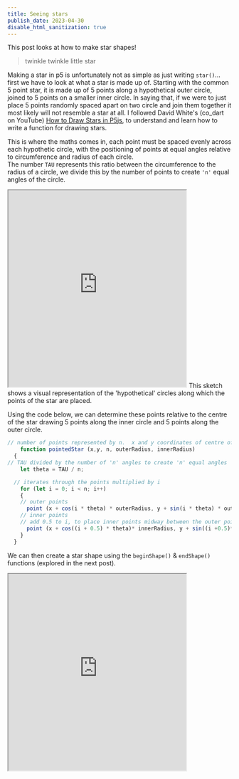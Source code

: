 ```yaml
---
title: Seeing stars 
publish_date: 2023-04-30
disable_html_sanitization: true
---
```

This post looks at how to make star shapes!

> twinkle twinkle little star  

Making a star in p5 is unfortunately not as simple as just writing `star()`... first we have to look at what a star is made up of.  Starting with the common 5 point star, it is made up of 5 points along a hypothetical outer circle, joined to 5 points on a smaller inner circle.  In saying that, if we were to just place 5 points randomly spaced apart on two circle and join them together it most likely will not resemble a star at all.  I followed David White's (co_dart on YouTube) [How to Draw Stars in P5js](https://www.youtube.com/watch?v=rSp5iSTXwAY), to understand and learn how to write a function for drawing stars.

This is where the maths comes in, each point must be spaced evenly across each hypothetic circle, with the positioning of points at equal angles relative to circumference and radius of each circle.  
The number `TAU` represents this ratio between the circumference to the radius of a circle, we divide this by the number of points to create `'n'` equal angles of the circle.

<iframe width = "400" height = "442" src="https://editor.p5js.org/kirstinmeows/full/SytXscgY7"></iframe> 
This sketch shows a visual representation of the 'hypothetical' circles along which the points of the star are placed.  

Using the code below, we can determine these points relative to the centre of the star drawing 5 points along the inner circle and 5 points along the outer circle.
```javascript 
// number of points represented by n.  x and y coordinates of centre of star
    function pointedStar (x,y, n, outerRadius, innerRadius)
  {
// TAU divided by the number of 'n' angles to create 'n' equal angles 
    let theta = TAU / n; 

  // iterates through the points multiplied by i 
    for (let i = 0; i < n; i++)
    {
    // outer points  
      point (x + cos(i * theta) * outerRadius, y + sin(i * theta) * outerRadius);
    // inner points 
    // add 0.5 to i, to place inner points midway between the outer points thus creating the 'star' shape
      point (x + cos((i + 0.5) * theta)* innerRadius, y + sin((i +0.5)* theta)*innerRadius);
    }
  }
```
We can then create a star shape using the `beginShape()` & `endShape()` functions (explored in the next post). 

<iframe width = "400" height = "442" src="https://editor.p5js.org/kirstinmeows/full/3ckwuSnkL"></iframe>
